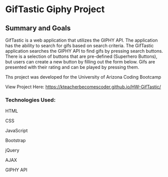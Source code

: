 # GifTastic Giphy Project

## Summary and Goals

GifTastic is a web application that utilizes the GIPHY API. The application has the ability to search for gifs based on search criteria. 
The GifTastic application searches the GIPHY API to find gifs by pressing search buttons. There is a selection of buttons that are pre-defined (Superhero Buttons), but users can create a new button by filling out the form below. Gifs are presented with their rating and can be played by pressing them.

Ths project was developed for the University of Arizona Coding Bootcamp

View Project Here:   https://kteacherbecomescoder.github.io/HW-GifTastic/


### Technologies Used:
HTML

CSS

JavaScript

Bootstrap

jQuery

AJAX

GIPHY API


